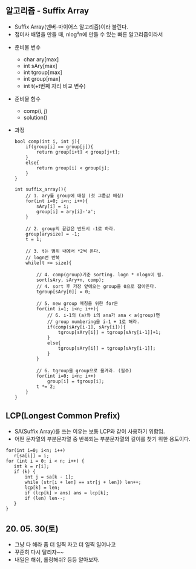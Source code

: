 ## 알고리즘 - Suffix Array

- Suffix Array(맨버-마이어스 알고리즘)이라 불린다.
- 접미사 배열을 만들 때, nlog²n에 만들 수 있는 빠른 알고리즘이라서

+ 준비물 변수
    * char ary[max]
    * int sAry[max]
    * int tgroup[max]
    * int group[max]
    * int t(+t번째 자리 비교 변수)

+ 준비물 함수
    * comp(i, j)
    * solution()

+ 과정
    ```
    bool comp(int i, int j){
        if(group[i] == group[j]){
            return group[i+t] < group[j+t];
        }
        else{
            return group[i] < group[j];
        }
    }

    int suffix_array(){
        // 1. ary를 group에 매칭 (첫 그룹값 매칭)
        for(int i=0; i<n; i++){
            sAry[i] = i;
            group[i] = ary[i]-'a';
        }

        // 2. group의 끝값은 반드시 -1로 하라.
        group[arysize] = -1;
        t = 1;

        // 3. t는 범위 내에서 *2씩 돈다.
        // logn번 반복
        while(t <= size){

            // 4. comp(group)기준 sorting. logn * nlogn이 됨.
            sort(sAry, sAry+n, comp);
            // 4. sort 후 가장 앞에오는 group을 0으로 잡아준다.
            tgroup[sAry[0]] = 0;

            // 5. new group 매칭을 위한 for문
            for(int i=1; i<n; i++){
                // 6. i-1의 (a)와 i의 ana가 ana < a(group)면
                // group numbering을 i-1 + 1로 해라.
                if(comp(sAry[i-1], sAry[i])){
                    tgroup[sAry[i]] = tgroup[sAry[i-1]]+1;
                }
                else{
                    tgroup[sAry[i]] = tgroup[sAry[i-1]];
                }
            }

            // 6. tgroup을 group으로 옮겨라. (필수)
            for(int i=0; i<n; i++)
                group[i] = tgroup[i];
            t *= 2;
        }
    }
    ```

## LCP(Longest Common Prefix)

 - SA(Suffix Array)를 쓰는 이유는 보통 LCP와 같이 사용하기 위함임.
 - 어떤 문자열의 부분문자열 중 반복되는 부분문자열의 길이를 찾기 위한 용도이다.
 
 ```
 for(int i=0; i<n; i++)
    r[sa[i]] = i;
 for (int i = 0; i < n; i++) {
	int k = r[i];
	if (k) {
		int j = sa[k - 1];
		while (str[i + len] == str[j + len]) len++;
		lcp[k] = len;
		if (lcp[k] > ans) ans = lcp[k];
		if (len) len--;
	}
}
```

## 20. 05. 30(토)
 - 그냥 다 해라 좀 더 일찍 자고 더 일찍 일어나고
 - 꾸준히 다시 달리자~~
 - 내일은 해쉬, 롤링해쉬? 등등 알아보자.
